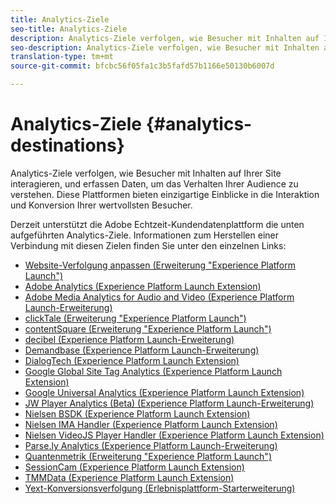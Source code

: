 ```yaml
---
title: Analytics-Ziele
seo-title: Analytics-Ziele
description: Analytics-Ziele verfolgen, wie Besucher mit Inhalten auf Ihrer Site interagieren, und erfassen Daten, um das Verhalten Ihrer Audience zu verstehen. Diese Plattformen bieten einzigartige Einblicke in die Interaktion und Konversion Ihrer wertvollsten Besucher.
seo-description: Analytics-Ziele verfolgen, wie Besucher mit Inhalten auf Ihrer Site interagieren, und erfassen Daten, um das Verhalten Ihrer Audience zu verstehen. Diese Plattformen bieten einzigartige Einblicke in die Interaktion und Konversion Ihrer wertvollsten Besucher.
translation-type: tm+mt
source-git-commit: bfcbc56f05fa1c3b5fafd57b1166e50130b6007d

---
```



# Analytics-Ziele {#analytics-destinations}

Analytics-Ziele verfolgen, wie Besucher mit Inhalten auf Ihrer Site interagieren, und erfassen Daten, um das Verhalten Ihrer Audience zu verstehen. Diese Plattformen bieten einzigartige Einblicke in die Interaktion und Konversion Ihrer wertvollsten Besucher.

Derzeit unterstützt die Adobe Echtzeit-Kundendatenplattform die unten aufgeführten Analytics-Ziele. Informationen zum Herstellen einer Verbindung mit diesen Zielen finden Sie unter den einzelnen Links:

* [Website-Verfolgung anpassen (Erweiterung &quot;Experience Platform Launch&quot;)](/help/rtcdp/destinations/adform-extension.md)
* [Adobe Analytics (Experience Platform Launch Extension)](/help/rtcdp/destinations/adobe-analytics-extension.md)
* [Adobe Media Analytics for Audio and Video (Experience Platform Launch-Erweiterung)](/help/rtcdp/destinations/adobe-video-analytics-extension.md)
* [clickTale (Erweiterung &quot;Experience Platform Launch&quot;)](/help/rtcdp/destinations/clicktale-extension.md)
* [contentSquare (Erweiterung &quot;Experience Platform Launch&quot;)](/help/rtcdp/destinations/contentsquare-extension.md)
* [decibel (Experience Platform Launch-Erweiterung)](/help/rtcdp/destinations/decibel-extension.md)
* [Demandbase (Experience Platform Launch-Erweiterung)](/help/rtcdp/destinations/demandbase-extension.md)
* [DialogTech (Experience Platform Launch Extension)](/help/rtcdp/destinations/dialogtech-extension.md)
* [Google Global Site Tag Analytics (Experience Platform Launch Extension)](/help/rtcdp/destinations/gtag-analytics-extension.md)
* [Google Universal Analytics (Experience Platform Launch Extension)](/help/rtcdp/destinations/google-universal-analytics-extension.md)
* [JW Player Analytics (Beta) (Experience Platform Launch-Erweiterung)](/help/rtcdp/destinations/jw-player-analytics-extension.md)
* [Nielsen BSDK (Experience Platform Launch Extension)](nielsen-bsdk-extension.md)
* [Nielsen IMA Handler (Experience Platform Launch Extension)](nielsen-ima-extension.md)
* [Nielsen VideoJS Player Handler (Experience Platform Launch Extension)](nielsen-videojs-extension.md)
* [Parse.ly Analytics (Experience Platform Launch-Erweiterung)](parsely-extension.md)
* [Quantenmetrik (Erweiterung &quot;Experience Platform Launch&quot;)](quantum-metric-extension.md)
* [SessionCam (Experience Platform Launch Extension)](sessioncam-extension.md)
* [TMMData (Experience Platform Launch Extension)](tmmdata-extension.md)
* [Yext-Konversionsverfolgung (Erlebnisplattform-Starterweiterung)](yext-extension.md)

